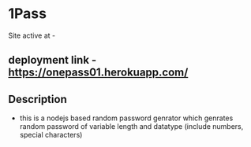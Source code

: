 # 1Pass

Site active at - 
## deployment link - https://onepass01.herokuapp.com/


## Description
 - this is a nodejs based random password genrator which genrates random password of variable length and datatype    (include numbers, special characters)  